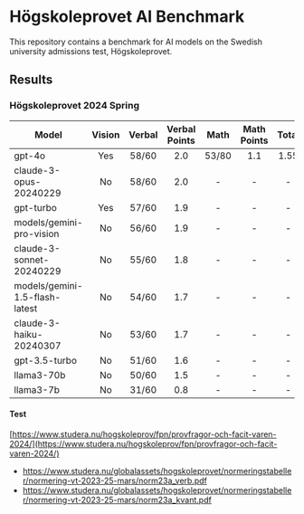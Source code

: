 # Högskoleprovet AI Benchmark

This repository contains a benchmark for AI models on the Swedish university admissions test, Högskoleprovet.

## Results

### Högskoleprovet 2024 Spring

| Model                          | Vision | Verbal | Verbal Points | Math  | Math Points | Total |
| ------------------------------ | :----: | :----: | :-----------: | :---: | :---------: | :---: |
| gpt-4o                         |  Yes   | 58/60  |      2.0      | 53/80 |     1.1     | 1.55  |
| claude-3-opus-20240229         |   No   | 58/60  |      2.0      |   -   |      -      |   -   |
| gpt-turbo                      |  Yes   | 57/60  |      1.9      |   -   |      -      |   -   |
| models/gemini-pro-vision       |   No   | 56/60  |      1.9      |   -   |      -      |   -   |
| claude-3-sonnet-20240229       |   No   | 55/60  |      1.8      |   -   |      -      |   -   |
| models/gemini-1.5-flash-latest |   No   | 54/60  |      1.7      |   -   |      -      |   -   |
| claude-3-haiku-20240307        |   No   | 53/60  |      1.7      |   -   |      -      |   -   |
| gpt-3.5-turbo                  |   No   | 51/60  |      1.6      |   -   |      -      |   -   |
| llama3-70b                     |   No   | 50/60  |      1.5      |   -   |      -      |   -   |
| llama3-7b                      |   No   | 31/60  |      0.8      |   -   |      -      |   -   |

#### Test

[https://www.studera.nu/hogskoleprov/fpn/provfragor-och-facit-varen-2024/](https://www.studera.nu/hogskoleprov/fpn/provfragor-och-facit-varen-2024/)

- https://www.studera.nu/globalassets/hogskoleprovet/normeringstabeller/normering-vt-2023-25-mars/norm23a_verb.pdf
- https://www.studera.nu/globalassets/hogskoleprovet/normeringstabeller/normering-vt-2023-25-mars/norm23a_kvant.pdf

